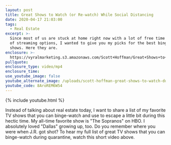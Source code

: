 ```yaml
---
layout: post
title: Great Shows to Watch (or Re-watch) While Social Distancing
date: 2020-04-17 21:03:00
tags:
  - Real Estate
excerpt: >-
  Since most of us are stuck at home right now with a lot of free time and a lot
  of streaming options, I wanted to give you my picks for the best binge-able
  shows. Here they are.
enclosure: >-
  https://vyralmarketing.s3.amazonaws.com/Scott+Hoffman/Great+Shows+to+Watch+(or+Re-watch)+While+Social+Distancing.mp4
pullquote:
enclosure_type: video/mp4
enclosure_time:
use_youtube_image: false
youtube_alternate_image: /uploads/scott-hoffman-great-shows-to-watch-during-the-coronavirus-email.jpg
youtube_code: 8AroREM6W54
---
```


{% include youtube.html %}

Instead of talking about real estate today, I want to share a list of my favorite TV shows that you can binge-watch and use to escape a little bit during this hectic time. My all-time favorite show is "The Sopranos" on HBO. I absolutely loved "Dallas" growing up, too. Do you remember where you were when J.R. got shot? To hear my full list of great TV shows that you can binge-watch during quarantine, watch this short video above.